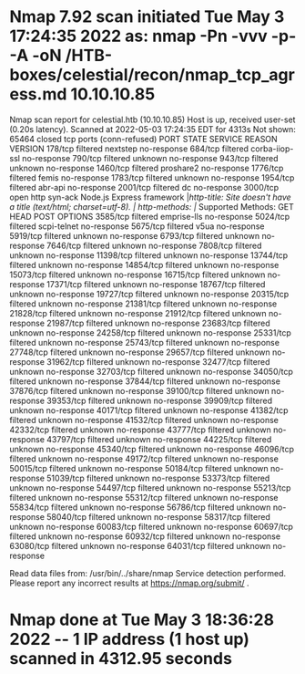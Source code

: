 # Nmap 7.92 scan initiated Tue May  3 17:24:35 2022 as: nmap -Pn -vvv -p- -A -oN /HTB-boxes/celestial/recon/nmap_tcp_agress.md 10.10.10.85
Nmap scan report for celestial.htb (10.10.10.85)
Host is up, received user-set (0.20s latency).
Scanned at 2022-05-03 17:24:35 EDT for 4313s
Not shown: 65464 closed tcp ports (conn-refused)
PORT      STATE    SERVICE        REASON      VERSION
178/tcp   filtered nextstep       no-response
684/tcp   filtered corba-iiop-ssl no-response
790/tcp   filtered unknown        no-response
943/tcp   filtered unknown        no-response
1460/tcp  filtered proshare2      no-response
1776/tcp  filtered femis          no-response
1783/tcp  filtered unknown        no-response
1954/tcp  filtered abr-api        no-response
2001/tcp  filtered dc             no-response
3000/tcp  open     http           syn-ack     Node.js Express framework
|_http-title: Site doesn't have a title (text/html; charset=utf-8).
| http-methods: 
|_  Supported Methods: GET HEAD POST OPTIONS
3585/tcp  filtered emprise-lls    no-response
5024/tcp  filtered scpi-telnet    no-response
5675/tcp  filtered v5ua           no-response
5919/tcp  filtered unknown        no-response
6793/tcp  filtered unknown        no-response
7646/tcp  filtered unknown        no-response
7808/tcp  filtered unknown        no-response
11398/tcp filtered unknown        no-response
13744/tcp filtered unknown        no-response
14854/tcp filtered unknown        no-response
15073/tcp filtered unknown        no-response
16715/tcp filtered unknown        no-response
17371/tcp filtered unknown        no-response
18767/tcp filtered unknown        no-response
19727/tcp filtered unknown        no-response
20315/tcp filtered unknown        no-response
21381/tcp filtered unknown        no-response
21828/tcp filtered unknown        no-response
21912/tcp filtered unknown        no-response
21987/tcp filtered unknown        no-response
23683/tcp filtered unknown        no-response
24258/tcp filtered unknown        no-response
25331/tcp filtered unknown        no-response
25743/tcp filtered unknown        no-response
27748/tcp filtered unknown        no-response
29657/tcp filtered unknown        no-response
31962/tcp filtered unknown        no-response
32477/tcp filtered unknown        no-response
32703/tcp filtered unknown        no-response
34050/tcp filtered unknown        no-response
37844/tcp filtered unknown        no-response
37876/tcp filtered unknown        no-response
39100/tcp filtered unknown        no-response
39353/tcp filtered unknown        no-response
39909/tcp filtered unknown        no-response
40171/tcp filtered unknown        no-response
41382/tcp filtered unknown        no-response
41532/tcp filtered unknown        no-response
42332/tcp filtered unknown        no-response
43777/tcp filtered unknown        no-response
43797/tcp filtered unknown        no-response
44225/tcp filtered unknown        no-response
45340/tcp filtered unknown        no-response
46096/tcp filtered unknown        no-response
49172/tcp filtered unknown        no-response
50015/tcp filtered unknown        no-response
50184/tcp filtered unknown        no-response
51039/tcp filtered unknown        no-response
53373/tcp filtered unknown        no-response
54497/tcp filtered unknown        no-response
55213/tcp filtered unknown        no-response
55312/tcp filtered unknown        no-response
55834/tcp filtered unknown        no-response
56786/tcp filtered unknown        no-response
58040/tcp filtered unknown        no-response
58317/tcp filtered unknown        no-response
60083/tcp filtered unknown        no-response
60697/tcp filtered unknown        no-response
60932/tcp filtered unknown        no-response
63080/tcp filtered unknown        no-response
64031/tcp filtered unknown        no-response

Read data files from: /usr/bin/../share/nmap
Service detection performed. Please report any incorrect results at https://nmap.org/submit/ .
# Nmap done at Tue May  3 18:36:28 2022 -- 1 IP address (1 host up) scanned in 4312.95 seconds
